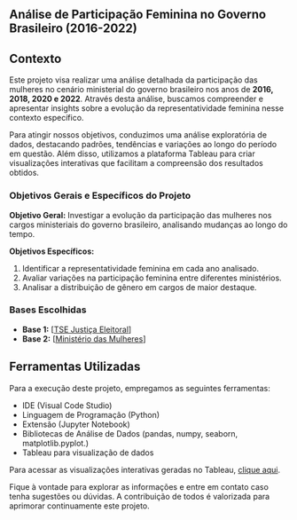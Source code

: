 ## Análise de Participação Feminina no Governo Brasileiro (2016-2022)

## Contexto
Este projeto visa realizar uma análise detalhada da participação das mulheres no cenário ministerial do governo brasileiro nos anos de **2016, 2018, 2020 e 2022**. Através desta análise, buscamos compreender e apresentar insights sobre a evolução da representatividade feminina nesse contexto específico.

Para atingir nossos objetivos, conduzimos uma análise exploratória de dados, destacando padrões, tendências e variações ao longo do período em questão. Além disso, utilizamos a plataforma Tableau para criar visualizações interativas que facilitam a compreensão dos resultados obtidos.

### Objetivos Gerais e Específicos do Projeto
**Objetivo Geral:** Investigar a evolução da participação das mulheres nos cargos ministeriais do governo brasileiro, analisando mudanças ao longo do tempo.

**Objetivos Específicos:**
1. Identificar a representatividade feminina em cada ano analisado.
2. Avaliar variações na participação feminina entre diferentes ministérios.
3. Analisar a distribuição de gênero em cargos de maior destaque.

### Bases Escolhidas
- **Base 1:** [[TSE Justiça Eleitoral](https://sig.tse.jus.br/ords/dwapr/r/seai/sig-eleicao-arquivo/confirmação-conjunto-de-dados?session=9640562874713)]
- **Base 2:** [[Ministério das Mulheres](https://www.gov.br/mulheres/pt-br/acesso-a-informacao/observatorio-brasil-da-igualdade-de-genero/painel-de-indicadores-2)]

## Ferramentas Utilizadas
Para a execução deste projeto, empregamos as seguintes ferramentas:
- IDE (Visual Code Studio)
- Linguagem de Programação (Python)
- Extensão (Jupyter Notebook)
- Bibliotecas de Análise de Dados (pandas, numpy, seaborn, matplotlib.pyplot.)
- Tableau para visualização de dados

Para acessar as visualizações interativas geradas no Tableau, [clique aqui](https://public.tableau.com/app/profile/thaysa.lima/viz/ProjetoFinal-On26/1inicio?publish=yes).

Fique à vontade para explorar as informações e entre em contato caso tenha sugestões ou dúvidas. A contribuição de todos é valorizada para aprimorar continuamente este projeto.
